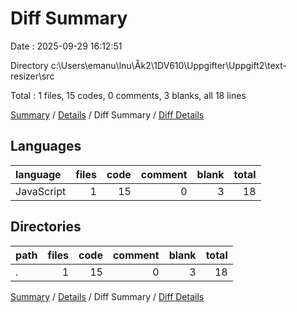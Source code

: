 # Diff Summary

Date : 2025-09-29 16:12:51

Directory c:\\Users\\emanu\\lnu\\Åk2\\1DV610\\Uppgifter\\Uppgift2\\text-resizer\\src

Total : 1 files,  15 codes, 0 comments, 3 blanks, all 18 lines

[Summary](results.md) / [Details](details.md) / Diff Summary / [Diff Details](diff-details.md)

## Languages
| language | files | code | comment | blank | total |
| :--- | ---: | ---: | ---: | ---: | ---: |
| JavaScript | 1 | 15 | 0 | 3 | 18 |

## Directories
| path | files | code | comment | blank | total |
| :--- | ---: | ---: | ---: | ---: | ---: |
| . | 1 | 15 | 0 | 3 | 18 |

[Summary](results.md) / [Details](details.md) / Diff Summary / [Diff Details](diff-details.md)